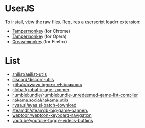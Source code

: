 # UserJS

To install, view the raw files.
Requires a userscript loader extension:

- [Tampermonkey](https://chrome.google.com/webstore/detail/tampermonkey/dhdgffkkebhmkfjojejmpbldmpobfkfo) (for Chrome)
- [Tampermonkey](https://addons.opera.com/en/extensions/details/tampermonkey-beta/) (for Opera)
- [Greasemonkey](https://addons.mozilla.org/en-US/firefox/addon/greasemonkey/) (for Firefox)

# List

- [anilist/anilist-utils](anilist/anilist-utils)
- [discord/discord-utils](discord/discord-utils)
- [github/always-ignore-whitespaces](github/always-ignore-whitespaces)
- [global/global-image-zoomer](global/global-image-zoomer)
- [humblebundle/humblebundle-unredeemed-game-list-compiler](humblebundle/humblebundle-unredeemed-game-list-compiler)
- [nakama.social/nakama-utils](nakama.social/nakama-utils)
- [nyaa.si/nyaa.si-batch-download](nyaa.si/nyaa.si-batch-download)
- [steamdb/steamdb-big-game-banners](steamdb/steamdb-big-game-banners)
- [webtoon/webtoon-keyboard-navigation](webtoon/webtoon-keyboard-navigation)
- [youtube/youtube-toggle-videos-buttons](youtube/youtube-toggle-videos-buttons)
